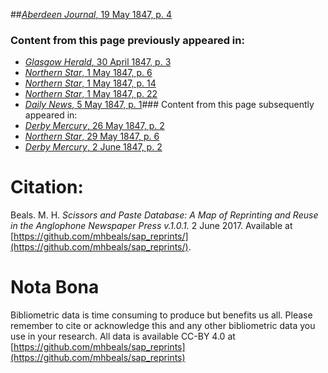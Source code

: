 ##[*Aberdeen Journal*, 19 May 1847, p. 4](https://mhbeals.github.io/sap_html/Aberdeen-Journal/Aberdeen-Journal-19-May-1847-p-4)

### Content from this page previously appeared in:
+ [*Glasgow Herald*, 30 April 1847, p. 3](https://mhbeals.github.io/sap_html/Glasgow-Herald/Glasgow-Herald-30-April-1847-p-3)
+ [*Northern Star*, 1 May 1847, p. 6](https://mhbeals.github.io/sap_html/Northern-Star/Northern-Star-1-May-1847-p-6)
+ [*Northern Star*, 1 May 1847, p. 14](https://mhbeals.github.io/sap_html/Northern-Star/Northern-Star-1-May-1847-p-14)
+ [*Northern Star*, 1 May 1847, p. 22](https://mhbeals.github.io/sap_html/Northern-Star/Northern-Star-1-May-1847-p-22)
+ [*Daily News*, 5 May 1847, p. 1](https://mhbeals.github.io/sap_html/Daily-News/Daily-News-5-May-1847-p-1)### Content from this page subsequently appeared in:
+ [*Derby Mercury*, 26 May 1847, p. 2](https://mhbeals.github.io/sap_html/Derby-Mercury/Derby-Mercury-26-May-1847-p-2)
+ [*Northern Star*, 29 May 1847, p. 6](https://mhbeals.github.io/sap_html/Northern-Star/Northern-Star-29-May-1847-p-6)
+ [*Derby Mercury*, 2 June 1847, p. 2](https://mhbeals.github.io/sap_html/Derby-Mercury/Derby-Mercury-2-June-1847-p-2)
                    
# Citation: 

Beals. M. H. *Scissors and Paste Database: A Map of Reprinting and Reuse in the Anglophone Newspaper Press v.1.0.1.* 2 June 2017. Available at [https://github.com/mhbeals/sap_reprints/](https://github.com/mhbeals/sap_reprints/). 
                    
# Nota Bona

Bibliometric data is time consuming to produce but benefits us all. Please remember to cite or acknowledge this and any other bibliometric data you use in your research. All data is available CC-BY 4.0 at [https://github.com/mhbeals/sap_reprints](https://github.com/mhbeals/sap_reprints)